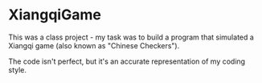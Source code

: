 # XiangqiGame
This was a class project - my task was to build a program that simulated a Xiangqi game (also known as "Chinese Checkers").

The code isn't perfect, but it's an accurate representation of my coding style.
